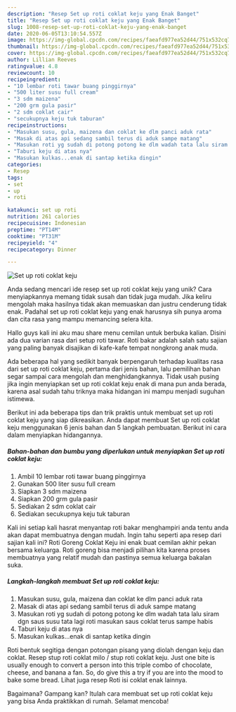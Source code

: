 ```yaml
---
description: "Resep Set up roti coklat keju yang Enak Banget"
title: "Resep Set up roti coklat keju yang Enak Banget"
slug: 1008-resep-set-up-roti-coklat-keju-yang-enak-banget
date: 2020-06-05T13:10:54.557Z
image: https://img-global.cpcdn.com/recipes/faeafd977ea52d44/751x532cq70/set-up-roti-coklat-keju-foto-resep-utama.jpg
thumbnail: https://img-global.cpcdn.com/recipes/faeafd977ea52d44/751x532cq70/set-up-roti-coklat-keju-foto-resep-utama.jpg
cover: https://img-global.cpcdn.com/recipes/faeafd977ea52d44/751x532cq70/set-up-roti-coklat-keju-foto-resep-utama.jpg
author: Lillian Reeves
ratingvalue: 4.8
reviewcount: 10
recipeingredient:
- "10 lembar roti tawar buang pinggirnya"
- "500 liter susu full cream"
- "3 sdm maizena"
- "200 grm gula pasir"
- "2 sdm coklat cair"
- "secukupnya keju tuk taburan"
recipeinstructions:
- "Masukan susu, gula, maizena dan coklat ke dlm panci aduk rata"
- "Masak di atas api sedang sambil terus di aduk sampe matang"
- "Masukan roti yg sudah di potong potong ke dlm wadah tata lalu siram dgn saus susu tata lagi roti masukan saus coklat terus sampe habis"
- "Taburi keju di atas nya"
- "Masukan kulkas...enak di santap ketika dingin"
categories:
- Resep
tags:
- set
- up
- roti

katakunci: set up roti 
nutrition: 261 calories
recipecuisine: Indonesian
preptime: "PT14M"
cooktime: "PT31M"
recipeyield: "4"
recipecategory: Dinner

---
```



![Set up roti coklat keju](https://img-global.cpcdn.com/recipes/faeafd977ea52d44/751x532cq70/set-up-roti-coklat-keju-foto-resep-utama.jpg)

Anda sedang mencari ide resep set up roti coklat keju yang unik? Cara menyiapkannya memang tidak susah dan tidak juga mudah. Jika keliru mengolah maka hasilnya tidak akan memuaskan dan justru cenderung tidak enak. Padahal set up roti coklat keju yang enak harusnya sih punya aroma dan cita rasa yang mampu memancing selera kita.

Hallo guys kali ini aku mau share menu cemilan untuk berbuka kalian. Disini ada dua varian rasa dari setup roti tawar. Roti bakar adalah salah satu sajian yang paling banyak disajikan di kafe-kafe tempat nongkrong anak muda.

Ada beberapa hal yang sedikit banyak berpengaruh terhadap kualitas rasa dari set up roti coklat keju, pertama dari jenis bahan, lalu pemilihan bahan segar sampai cara mengolah dan menghidangkannya. Tidak usah pusing jika ingin menyiapkan set up roti coklat keju enak di mana pun anda berada, karena asal sudah tahu triknya maka hidangan ini mampu menjadi suguhan istimewa.


Berikut ini ada beberapa tips dan trik praktis untuk membuat set up roti coklat keju yang siap dikreasikan. Anda dapat membuat Set up roti coklat keju menggunakan 6 jenis bahan dan 5 langkah pembuatan. Berikut ini cara dalam menyiapkan hidangannya.

<!--inarticleads1-->

##### Bahan-bahan dan bumbu yang diperlukan untuk menyiapkan Set up roti coklat keju:

1. Ambil 10 lembar roti tawar buang pinggirnya
1. Gunakan 500 liter susu full cream
1. Siapkan 3 sdm maizena
1. Siapkan 200 grm gula pasir
1. Sediakan 2 sdm coklat cair
1. Sediakan secukupnya keju tuk taburan


Kali ini setiap kali hasrat menyantap roti bakar menghampiri anda tentu anda akan dapat membuatnya dengan mudah. Ingin tahu seperti apa resep dari sajian kali ini? Roti Goreng Coklat Keju ini enak buat cemilan akhir pekan bersama keluarga. Roti goreng bisa menjadi pilihan kita karena proses membuatnya yang relatif mudah dan pastinya semua keluarga bakalan suka. 

<!--inarticleads2-->

##### Langkah-langkah membuat Set up roti coklat keju:

1. Masukan susu, gula, maizena dan coklat ke dlm panci aduk rata
1. Masak di atas api sedang sambil terus di aduk sampe matang
1. Masukan roti yg sudah di potong potong ke dlm wadah tata lalu siram dgn saus susu tata lagi roti masukan saus coklat terus sampe habis
1. Taburi keju di atas nya
1. Masukan kulkas...enak di santap ketika dingin


Roti bentuk segitiga dengan potongan pisang yang diolah dengan keju dan coklat. Resep stup roti coklat milo / stup roti coklat keju. Just one bite is usually enough to convert a person into this triple combo of chocolate, cheese, and banana a fan. So, do give this a try if you are into the mood to bake some bread. Lihat juga resep Roti isi coklat enak lainnya. 

Bagaimana? Gampang kan? Itulah cara membuat set up roti coklat keju yang bisa Anda praktikkan di rumah. Selamat mencoba!
